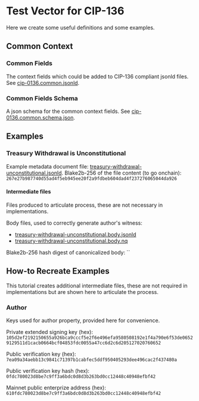 # Test Vector for CIP-136

Here we create some useful definitions and some examples.

## Common Context

### Common Fields

The context fields which could be added to CIP-136 compliant jsonld files.
See [cip-0136.common.jsonld](./cip-0136.common.jsonld).

### Common Fields Schema

A json schema for the common context fields.
See [cip-0136.common.schema.json](./cip-0136.common.schema.json).

## Examples

### Treasury Withdrawal is Unconstitutional

Example metadata document file: [treasury-withdrawal-unconstitutional.jsonld](./examples/treasury-withdrawal-unconstitutional.jsonld).
Blake2b-256 of the file content (to go onchain): `267e27b987740d55ad4f5eb945ee20f2a9fdbeb604dad4f237276065044da926`

#### Intermediate files

Files produced to articulate process, these are not necessary in implementations.

Body files, used to correctly generate author's witness:
- [treasury-withdrawal-unconstitutional.body.jsonld](./examples/treasury-withdrawal-unconstitutional.body.jsonld)
- [treasury-withdrawal-unconstitutional.body.nq](./examples/treasury-withdrawal-unconstitutional.body.nq)

Blake2b-256 hash digest of canonicalized body: ``

## How-to Recreate Examples

This tutorial creates additional intermediate files, these are not required in implementations but are shown here to articulate the process.

### Author

Keys used for author property, provided here for convenience.

Private extended signing key (hex): `105d2ef2192150655a926bca9cccf5e2f6e496efa9580508192e1f4a790e6f53de06529129511d1cacb0664bcf04853fdc0055a47cc6d2c6d205127020760652`

Public verification key (hex):
`7ea09a34aebb13c9841c71397b1cabfec5ddf950405293dee496cac2f437480a`

Public verification key hash (hex): `0fdc780023d8be7c9ff3a6bdc0d8d3b263bd0cc12448c40948efbf42`

Mainnet public enterprize address (hex): `610fdc780023d8be7c9ff3a6bdc0d8d3b263bd0cc12448c40948efbf42`




